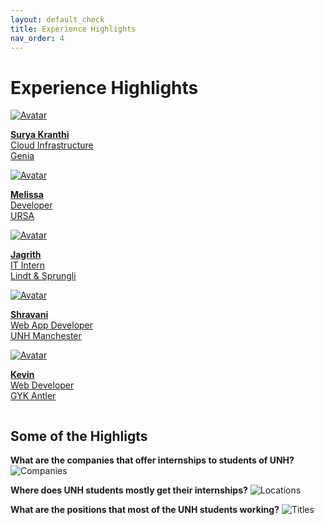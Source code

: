 ```yaml
---
layout: default_check
title: Experience Highlights
nav_order: 4
---
```


# Experience Highlights

<div class="row">
  <div class="column">
    <div class="card">
    <a href="surya">
    <img class = "myImage" src="https://media-exp1.licdn.com/dms/image/C4E03AQFplfjVioIlXA/profile-displayphoto-shrink_800_800/0?e=1601510400&v=beta&t=uHsRdtBfzk0HaFx35_wV6XFg4QyiN9iyydcf3hY2ALc" alt="Avatar">
    <p class= "heading"> <b>Surya Kranthi</b><br/>
    Cloud Infrastructure<br/>
    Genia</p></a>
    </div>
  </div>
  <div class="column">
    <div class="card">    
    <a href="mellisa">
    <img class = "myImage" src="https://media-exp1.licdn.com/dms/image/C4D03AQFgI5nXMJcf7A/profile-displayphoto-shrink_800_800/0?e=1598486400&v=beta&t=GXiEc3pSNo5I0SjcjlCcWn79Hxom1MNInb4I_mjIKMU" alt="Avatar">
        <p class= "heading"> <b>Melissa</b><br/>
        Developer<br/>
        URSA</p></a>
    </div>
  </div>
  <div class="column">
    <div class="card">
    <a href="jagrith">
    <img class = "myImage" src="https://media-exp1.licdn.com/dms/image/C5603AQGh2t_wSEgj5g/profile-displayphoto-shrink_800_800/0?e=1599696000&v=beta&t=BTusQR3My3_1CQaZN2DZiqdthfThuWnyr9JXI64aduY" alt="Avatar">
    <p class= "heading"> <b>Jagrith</b><br/>
    IT Intern<br/>
    Lindt & Sprungli</p></a>
    </div>
  </div>
  <div class="column">
    <div class="card">
    <a href="shravani">
    <img class = "myImage" src="shravani.jpg" alt="Avatar">
    <p class= "heading"> <b>Shravani</b><br/>
    Web App Developer<br/>
    UNH Manchester</p></a>
    </div>
  </div>
  <div class="column">
    <div class="card">
    <a href="kevin">
    <img class = "myImage" src="https://media-exp1.licdn.com/dms/image/C5603AQE9R03pm-QEjg/profile-displayphoto-shrink_800_800/0?e=1598486400&v=beta&t=l5TlT-rRnzMAoy3TRdndwU_b4Sr3osPl9zgqD6byRnc" alt="Avatar">
    <p class= "heading"> <b>Kevin</b><br/>
    Web Developer<br/>
    GYK Antler</p></a>
    </div>
  </div>
</div>

## Some of the Highligts
<b>What are the companies that offer internships to students of UNH?</b>
![Companies](Internshiplocations.jpg)

<b>Where does UNH students mostly get their internships?</b>
![Locations](InternshipStates.jpg)

<b>What are the positions that most of the UNH students working?</b>
![Titles](InternshipTitles.jpg)
